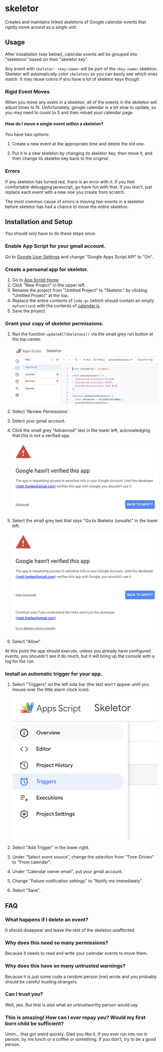 # skeletor

Creates and maintains linked skeletons of Google calendar events that rigidly
move around as a single unit.

## Usage

After installation (see below), calendar events will be grouped into
"skeletons" based on their "skeletor key".

Any event with `skeletor: <key-name>` will be part of the `<key-name>` skeleton.
Skeletor will automatically color `skeletons` so you can easily see which ones
match.  It may reuse colors if you have a lot of skeletor keys though.

### Rigid Event Moves

When you move any event in a skeleton, all of the events in the skeleton will
adjust times to fit.  Unfortunately, google calendar is a bit slow to update, so
you may need to count to 5 and then reload your calendar page.

#### How do I move a single event within a skeleton?

You have two options:

1. Create a new event at the appropriate time and delete the old one.

1. Put it in a new skeleton by changing its skeletor key, then move
   it, and then change its skeletor key back to the original.

### Errors

If any skeleton has turned red, there is an error with it.  If you feel
comfortable debugging javascript, go have fun with that.  If you don't, just
replace each event with a new one you create from scratch.

The most common cause of errors is moving two events in a skeleton before
skeletor has had a chance to move the entire skeleton.

## Installation and Setup

You should only have to do these steps once.

### Enable App Script for your gmail account.

Go to [Google User Settings](https://script.google.com/home/usersettings) and
change "Google Apps Script API" to "On".

### Create a personal app for skeletor.

1. Go to [App Script Home](https://script.google.com/home)
1. Click "New Project" in the upper left.
1. Rename the project from "Untitled Project" to "Skeletor" by clicking
   "Untitled Project" at the top.
1. Replace the entire contents of `Code.gs` (which should contain an empty
   `myFunction`) with the contents of
   [calendar.js](https://raw.githubusercontent.com/fowles/skeletor/main/calendar.js).
1. Save the project.

### Grant your copy of skeletor permissions.

1. Run the function `updateAllSkeletons()` via the small grey run button at the top center.

   ![Run Button](https://raw.githubusercontent.com/fowles/skeletor/main/docs/run_button.png)

1. Select 'Review Permissions'.

1. Select your gmail account.

1. Click the small grey "Advanced" text in the lower left, acknowledging that
   this is not a verified app.

   ![Unverified App](https://raw.githubusercontent.com/fowles/skeletor/main/docs/unverified_app.png)

1. Select the small grey text that says "Go to Skeletor (unsafe)" in the lower
   left.

   ![Trust Developer](https://raw.githubusercontent.com/fowles/skeletor/main/docs/trust_developer.png)

1. Select "Allow"

At this point the app should execute, unless you already have configured events,
you shouldn't see it do much, but it will bring up the console with a log for
the run.

### Install an automatic trigger for your app.

1. Select "Triggers" on the left side bar (the text won't appear until you mouse
   over the little alarm clock icon).

   ![Triggers](https://raw.githubusercontent.com/fowles/skeletor/main/docs/triggers.png)

1. Select "Add Trigger" in the lower right.

1. Under "Select event source", change the selection from "Time-Driven" to "From
   calendar".

1. Under "Calendar owner email", put your gmail account.

1. Change "Failure notification settings" to "Notify me immediately".

1. Select "Save".

## FAQ

### What happens if I delete an event?

It should disappear and leave the rest of the skeleton unaffected.

### Why does this need so many permissions?

Because it needs to read and write your calendar events to move them.

### Why does this have so many untrusted warnings?

Because it is just some code a random person (me) wrote and you probably should
be careful trusting strangers.

### Can I trust you?

Well, yes.  But that is also what an untrustworthy person would say.

### This is amazing!  How can I ever repay you?  Would my first born child be sufficient?

Umm... that got weird quickly.  Glad you like it.  If you ever run into me in
person, by me lunch or a coffee or something.  If you don't, try to be a good
person.

